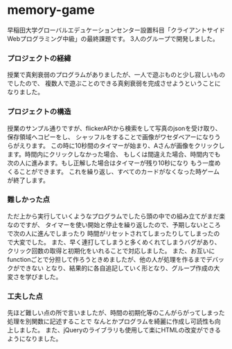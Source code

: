 # memory-game
早稲田大学グローバルエデュケーションセンター設置科目「クライアントサイドWebプログラミング中級」の最終課題です。
3人のグループで開発しました。

<h3>プロジェクトの経緯</h3>
授業で真剣衰弱のプログラムがありましたが、一人で遊ぶものと少し寂しいものでしたので、
複数人で遊ぶことのできる真剣衰弱を完成させようということになりました。

<h3>プロジェクトの構造</h3>
授業のサンプル通りですが、flickerAPIから検索をして写真のjsonを受け取り、保存領域へコピーをし、
シャッフルをすることで画像がワセダベアーになりうらがえります。
この時に10秒間のタイマーが始まり、Aさんが画像をクリックします。時間内にクリックしなかった場合、
もしくは間違えた場合、時間内でも次の人に進みます。もし正解した場合はタイマーが残り10秒になり
もう一度めくることができます。
これを繰り返し、すべてのカードがなくなった時ゲームが終了します。

<h3>難しかった点</h3>
ただ上から実行していくようなプログラムでしたら頭の中での組み立てがまだ楽なのですが、
タイマーを使い開始と停止を繰り返したので、予期しないところで次の人に進んでしまったり
時間がリセットされてしまったりしてしまったので大変でした。
また、早く連打してしまうと多くめくれてしまうバグがあり、クリック回数の取得と初期化をいれることで対応しました。
また、お互いにfunctionごとで分担して作ろうときめましたが、他の人が処理を作るまでデバックができない
となり、結果的に各自追記していく形となり、グループ作成の大変さを学びました。

<h3>工夫した点</h3>
先ほど難しい点の所で言いましたが、時間の初期化等のこんがらがってしまった処理を別関数に記述することで
なんとかプログラムを綺麗に作成し可読性も向上しました。
また、jQueryのライブラリも使用して楽にHTMLの改変ができるようになりました。
